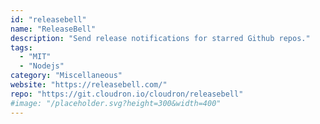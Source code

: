 ```yaml
---
id: "releasebell"
name: "ReleaseBell"
description: "Send release notifications for starred Github repos."
tags:
  - "MIT"
  - "Nodejs"
category: "Miscellaneous"
website: "https://releasebell.com/"
repo: "https://git.cloudron.io/cloudron/releasebell"
#image: "/placeholder.svg?height=300&width=400"
---
```


